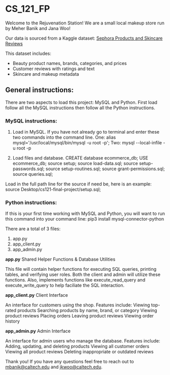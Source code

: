 # CS_121_FP

Welcome to the Rejuvenation Station! We are a small local makeup store
run by Meher Banik and Jana Woo!

Our data is sourced from a Kaggle dataset: [Sephora Products and Skincare Reviews](https://www.kaggle.com/datasets/nadyinky/sephora-products-and-skincare-reviews?resource=download)

This dataset includes:
- Beauty product names, brands, categories, and prices
- Customer reviews with ratings and text
- Skincare and makeup metadata

## General instructions:
There are two aspects to load this project: MySQL and Python. First load follow all the MySQL instructions then follow all the Python instructions. 

### MySQL instructions:
1. Load in MySQL. If you have not already go to terminal and enter these two commands into the command line.
One: alias mysql='/usr/local/mysql/bin/mysql -u root -p';
Two: mysql --local-infile -u root -p     

2. Load files and database. 
    CREATE database ecommerce_db;
    USE ecommerce_db;
    source setup;
    source load-data.sql;
    source setup-passwords.sql;
    source setup-routines.sql;
    source grant-permissions.sql;
    source queries.sql;

Load in the full path line for the source if need be, here is an example:
    source Desktop/cs121-final-project/setup.sql;

### Python instructions:
If this is your first time working with MySQL and Python, you will want to run this command into your command line:
    pip3 install mysql-connector-python

There are a total of 3 files:
1. app.py
2. app_client.py
3. app_admin.py

**app.py**
Shared Helper Functions & Database Utilities

This file will contain helper functions for executing SQL queries, printing tables, and verifying user roles. Both the client and admin will utilize these functions. Also, implements functions like execute_read_query and execute_write_query to help faciliate the SQL interaction.

**app_client.py**
Client Interface

An interface for customers using the shop.
Features include:
Viewing top-rated products
Searching products by name, brand, or category
Viewing product reviews
Placing orders
Leaving product reviews
Viewing order history

**app_admin.py**
Admin Interface

An interface for admin users who manage the database.
Features include:
Adding, updating, and deleting products
Viewing all customer orders
Viewing all product reviews
Deleting inappropriate or outdated reviews

Thank you! If you have any questions feel free to reach out to [mbanik@caltech.edu](mailto:mbanik@caltech.edu) and [jkwoo@caltech.edu](mailto:jkwoo@caltech.edu).